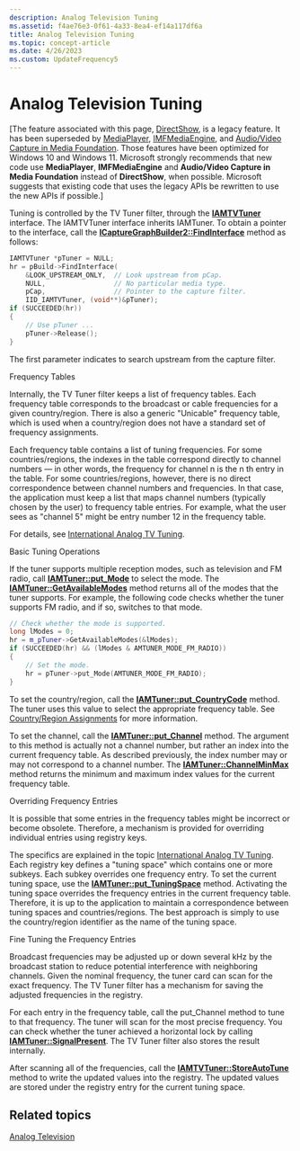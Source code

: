 ```yaml
---
description: Analog Television Tuning
ms.assetid: f4ae76e3-0f61-4a33-8ea4-ef14a117df6a
title: Analog Television Tuning
ms.topic: concept-article
ms.date: 4/26/2023
ms.custom: UpdateFrequency5
---
```


# Analog Television Tuning

\[The feature associated with this page, [DirectShow](/windows/win32/directshow/directshow), is a legacy feature. It has been superseded by [MediaPlayer](/uwp/api/Windows.Media.Playback.MediaPlayer), [IMFMediaEngine](/windows/win32/api/mfmediaengine/nn-mfmediaengine-imfmediaengine), and [Audio/Video Capture in Media Foundation](/windows/win32/medfound/audio-video-capture-in-media-foundation). Those features have been optimized for Windows 10 and Windows 11. Microsoft strongly recommends that new code use **MediaPlayer**, **IMFMediaEngine** and **Audio/Video Capture in Media Foundation** instead of **DirectShow**, when possible. Microsoft suggests that existing code that uses the legacy APIs be rewritten to use the new APIs if possible.\]

Tuning is controlled by the TV Tuner filter, through the [**IAMTVTuner**](/windows/desktop/api/Strmif/nn-strmif-iamtvtuner) interface. The IAMTVTuner interface inherits IAMTuner. To obtain a pointer to the interface, call the [**ICaptureGraphBuilder2::FindInterface**](/windows/desktop/api/Strmif/nf-strmif-icapturegraphbuilder2-findinterface) method as follows:


```C++
IAMTVTuner *pTuner = NULL;
hr = pBuild->FindInterface(
    &LOOK_UPSTREAM_ONLY,  // Look upstream from pCap.
    NULL,                 // No particular media type.
    pCap,                 // Pointer to the capture filter.
    IID_IAMTVTuner, (void**)&pTuner);
if (SUCCEEDED(hr))
{
    // Use pTuner ...
    pTuner->Release();
}
```



The first parameter indicates to search upstream from the capture filter.

Frequency Tables

Internally, the TV Tuner filter keeps a list of frequency tables. Each frequency table corresponds to the broadcast or cable frequencies for a given country/region. There is also a generic "Unicable" frequency table, which is used when a country/region does not have a standard set of frequency assignments.

Each frequency table contains a list of tuning frequencies. For some countries/regions, the indexes in the table correspond directly to channel numbers — in other words, the frequency for channel n is the n th entry in the table. For some countries/regions, however, there is no direct correspondence between channel numbers and frequencies. In that case, the application must keep a list that maps channel numbers (typically chosen by the user) to frequency table entries. For example, what the user sees as "channel 5" might be entry number 12 in the frequency table.

For details, see [International Analog TV Tuning](international-analog-tv-tuning.md).

Basic Tuning Operations

If the tuner supports multiple reception modes, such as television and FM radio, call [**IAMTuner::put\_Mode**](/windows/desktop/api/Strmif/nf-strmif-iamtuner-put_mode) to select the mode. The [**IAMTuner::GetAvailableModes**](/windows/desktop/api/Strmif/nf-strmif-iamtuner-getavailablemodes) method returns all of the modes that the tuner supports. For example, the following code checks whether the tuner supports FM radio, and if so, switches to that mode.


```C++
// Check whether the mode is supported.
long lModes = 0;
hr = m_pTuner->GetAvailableModes(&lModes);
if (SUCCEEDED(hr) && (lModes & AMTUNER_MODE_FM_RADIO))
{
    // Set the mode.
    hr = pTuner->put_Mode(AMTUNER_MODE_FM_RADIO);
}
```



To set the country/region, call the [**IAMTuner::put\_CountryCode**](/windows/desktop/api/Strmif/nf-strmif-iamtuner-put_countrycode) method. The tuner uses this value to select the appropriate frequency table. See [Country/Region Assignments](country-region-assignments.md) for more information.

To set the channel, call the [**IAMTuner::put\_Channel**](/windows/desktop/api/Strmif/nf-strmif-iamtuner-put_channel) method. The argument to this method is actually not a channel number, but rather an index into the current frequency table. As described previously, the index number may or may not correspond to a channel number. The [**IAMTuner::ChannelMinMax**](/windows/desktop/api/Strmif/nf-strmif-iamtuner-channelminmax) method returns the minimum and maximum index values for the current frequency table.

Overriding Frequency Entries

It is possible that some entries in the frequency tables might be incorrect or become obsolete. Therefore, a mechanism is provided for overriding individual entries using registry keys.

The specifics are explained in the topic [International Analog TV Tuning](international-analog-tv-tuning.md). Each registry key defines a "tuning space" which contains one or more subkeys. Each subkey overrides one frequency entry. To set the current tuning space, use the [**IAMTuner::put\_TuningSpace**](/windows/desktop/api/Strmif/nf-strmif-iamtuner-put_tuningspace) method. Activating the tuning space overrides the frequency entries in the current frequency table. Therefore, it is up to the application to maintain a correspondence between tuning spaces and countries/regions. The best approach is simply to use the country/region identifier as the name of the tuning space.

Fine Tuning the Frequency Entries

Broadcast frequencies may be adjusted up or down several kHz by the broadcast station to reduce potential interference with neighboring channels. Given the nominal frequency, the tuner card can scan for the exact frequency. The TV Tuner filter has a mechanism for saving the adjusted frequencies in the registry.

For each entry in the frequency table, call the put\_Channel method to tune to that frequency. The tuner will scan for the most precise frequency. You can check whether the tuner achieved a horizontal lock by calling [**IAMTuner::SignalPresent**](/windows/desktop/api/Strmif/nf-strmif-iamtuner-signalpresent). The TV Tuner filter also stores the result internally.

After scanning all of the frequencies, call the [**IAMTVTuner::StoreAutoTune**](/windows/desktop/api/Strmif/nf-strmif-iamtvtuner-storeautotune) method to write the updated values into the registry. The updated values are stored under the registry entry for the current tuning space.

## Related topics

<dl> <dt>

[Analog Television](analog-television.md)
</dt> </dl>

 

 




